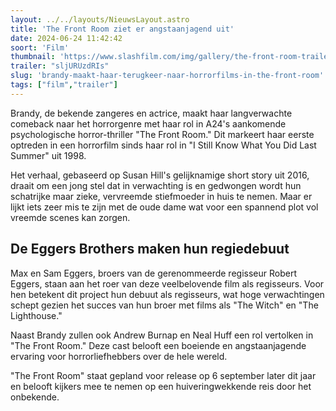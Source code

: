 ```yaml
---
layout: ../../layouts/NieuwsLayout.astro
title: 'The Front Room ziet er angstaanjagend uit'
date: 2024-06-24 11:42:42
soort: 'Film'
thumbnail: 'https://www.slashfilm.com/img/gallery/the-front-room-trailer-reminds-you-that-in-laws-are-terrifying/the-front-room-looks-like-a-crowd-pleasing-horror-movie-1718895858.jpg'
trailer: "sljURUzdRIs"
slug: 'brandy-maakt-haar-terugkeer-naar-horrorfilms-in-the-front-room'
tags: ["film","trailer"]
---
```


Brandy, de bekende zangeres en actrice, maakt haar langverwachte comeback naar het horrorgenre met haar rol in A24's aankomende psychologische horror-thriller "The Front Room." Dit markeert haar eerste optreden in een horrorfilm sinds haar rol in "I Still Know What You Did Last Summer" uit 1998.

Het verhaal, gebaseerd op Susan Hill's gelijknamige short story uit 2016, draait om een jong stel dat in verwachting is en gedwongen wordt hun schatrijke maar zieke, vervreemde stiefmoeder in huis te nemen. Maar er lijkt iets zeer mis te zijn met de oude dame wat voor een spannend plot vol vreemde scenes kan zorgen.

## De Eggers Brothers maken hun regiedebuut

Max en Sam Eggers, broers van de gerenommeerde regisseur Robert Eggers, staan aan het roer van deze veelbelovende film als regisseurs. Voor hen betekent dit project hun debuut als regisseurs, wat hoge verwachtingen schept gezien het succes van hun broer met films als "The Witch" en "The Lighthouse."

Naast Brandy zullen ook Andrew Burnap en Neal Huff een rol vertolken in "The Front Room." Deze cast belooft een boeiende en angstaanjagende ervaring voor horrorliefhebbers over de hele wereld.

"The Front Room" staat gepland voor release op 6 september later dit jaar en belooft kijkers mee te nemen op een huiveringwekkende reis door het onbekende.
